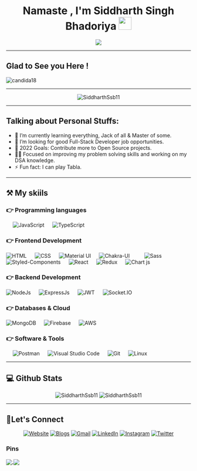 <h1 align="center">Namaste , I'm Siddharth Singh Bhadoriya <img src="https://media.giphy.com/media/hvRJCLFzcasrR4ia7z/giphy.gif" width="35"></h1>
<p align="center">
 <a href="https://github.com/DenverCoder1/readme-typing-svg"><img src="https://readme-typing-svg.herokuapp.com?lines=Fullstack+Developer;Converting+Words+into+Code;Arsenal+Fan+!!+YaGunnersYa+!!;You%20just%20killed%20the+cat!!&center=true&width=500&height=50&font=georgia"></a>
</p>
<hr/>


##  Glad to See you Here !

<p align="left"> <img src="https://komarev.com/ghpvc/?username=SiddharthSsb11&label=Siddharth's%20Profile%20Views%20&color=dc143c&style=plastic" alt="candida18" /> </p>
<hr/>

<p align="center"> <img src="https://activity-graph.herokuapp.com/graph?username=SiddharthSsb11&bg_color=1F222E&color=F8D866&line=F85D7F&point=FFFFFF&hide_border=false" alt="SiddharthSsb11" /> </p>

<hr/>


## Talking about Personal Stuffs:

- 🌱 I’m currently learning everything, Jack of all & Master of some.
- 👯 I’m looking for good Full-Stack Developer job opportunities.
- 🥅 2022 Goals: Contribute more to Open Source projects.
- 🧑‍💻 Focused on improving my problem solving skills and working on my DSA knowledge.
- ⚡ Fun fact: I can play Tabla.

<hr/>





<!-- <details> 
  <summary><b>💻 Github Stats (Expand to View)</b></summary> -->

<!-- </details>
<hr/> -->

	
## ⚒️ My skiils

### 👉 Programming languages

<p align="left"> 
    <!--<img alt="Bootstrap" src="https://img.shields.io/badge/Bootstrap-563D7C?style=for-the-badge&logo=bootstrap&logoColor=white"/>
    &emsp;--> 
    &emsp;
    <img alt="JavaScript" src="https://img.shields.io/badge/Javascript-F7DF1E?style=for-the-badge&logo=javascript&logoColor=black">
    &emsp;
    <img alt="TypeScript" src="https://img.shields.io/badge/TypeScript-007ACC?style=for-the-badge&logo=typescript&logoColor=white">
    &emsp;
</p>

### 👉 Frontend Development

<p align="left"> 
   
   <img alt="HTML" src="https://img.shields.io/badge/HTML5-E34F26?style=for-the-badge&logo=html5&logoColor=white">
   &emsp;
   <img alt="CSS" src="https://img.shields.io/badge/CSS3-1572B6?style=for-the-badge&logo=css3&logoColor=white">
   &emsp;
   <!--<img alt="Bootstrap" src="https://img.shields.io/badge/Bootstrap-563D7C?style=for-the-badge&logo=bootstrap&logoColor=white"/>
   &emsp;--> 
   <img alt="Material UI" src="https://img.shields.io/badge/Material%20UI-007FFF?style=for-the-badge&logo=mui&logoColor=white"/>
   &emsp; 
   <!--<img alt="Tailwind CSS" src="https://img.shields.io/badge/Tailwind_CSS-38B2AC?style=for-the-badge&logo=tailwind-css&logoColor=white"/>
    &emsp; --> 
   <img alt="Chakra-UI" src="https://img.shields.io/badge/Chakra--UI-319795?style=for-the-badge&logo=chakra-ui&logoColor=white"/>
    &emsp; &emsp; 
   <img alt="Sass" src="https://img.shields.io/badge/Sass-CC6699?style=for-the-badge&logo=sass&logoColor=white"/>
    &emsp; 
   <img alt="Styled-Components" src="https://img.shields.io/badge/styled--components-DB7093?style=for-the-badge&logo=styled-components&logoColor=white"/>
    &emsp; 
   <img alt="React" src="https://img.shields.io/badge/React-20232A?style=for-the-badge&logo=react&logoColor=61DAFB"/>
    &emsp; 
   <img alt="Redux" src="https://img.shields.io/badge/Redux-593D88?style=for-the-badge&logo=redux&logoColor=white"/>
    &emsp; 
   <!--<img alt="Next" src="https://img.shields.io/badge/next.js-000000?style=for-the-badge&logo=nextdotjs&logoColor=white"/>
    &emsp;-->
   <img alt="Chart js" src="https://img.shields.io/badge/Chart.js-FF6384?style=for-the-badge&logo=chartdotjs&logoColor=white"/>
   &emsp; 
   <!--<img alt="Webpack" src="https://img.shields.io/badge/Webpack-8DD6F9?style=for-the-badge&logo=Webpack&logoColor=white"/>
    &emsp; -->
</p>

### 👉 Backend Development

<p align="left">  
    <img alt="NodeJs" src="https://img.shields.io/badge/Node.js-339933?style=for-the-badge&logo=nodedotjs&logoColor=white">
    &emsp;
    <img alt="ExpressJs" src="https://img.shields.io/badge/Express.js-000000?style=for-the-badge&logo=express&logoColor=white">
    &emsp; 
    <img alt="JWT" src="https://img.shields.io/badge/JWT-000000?style=for-the-badge&logo=JSON%20web%20tokens&logoColor=white">
    &emsp; 
    <img alt="Socket.IO" src="https://img.shields.io/badge/Socket.io-010101?&style=for-the-badge&logo=Socket.io&logoColor=white">
    &emsp;
</p>

### 👉 Databases & Cloud

<p align="left"> 
    <img alt="MongoDB" src="https://img.shields.io/badge/MongoDB-4EA94B?style=for-the-badge&logo=mongodb&logoColor=white">
    &emsp;
    <img alt="Firebase" src="https://img.shields.io/badge/firebase-ffca28?style=for-the-badge&logo=firebase&logoColor=black">
    &emsp;
    <!--<img alt="Heroku" src="https://img.shields.io/badge/Heroku-430098?style=for-the-badge&logo=heroku&logoColor=white">
    &emsp;--> 
    <img alt="AWS" src="https://img.shields.io/badge/Amazon_AWS-FF9900?style=for-the-badge&logo=amazonaws&logoColor=white">
    &emsp; 
    <!--<img alt="Netlify" src="https://img.shields.io/badge/Netlify-00C7B7?style=for-the-badge&logo=netlify&logoColor=white">
    &emsp;--> 
</p>

### 👉 Software & Tools

<p align="left">  
    <!--<img alt="Markdown" src="https://img.shields.io/badge/Markdown-000000?style=for-the-badge&logo=markdown&logoColor=white">-->
    &emsp;
    <img alt="Postman" src="https://img.shields.io/badge/Postman-FF6C37?style=for-the-badge&logo=Postman&logoColor=white">
    &emsp;
    <img alt="Visual Studio Code" src="https://img.shields.io/badge/Visual%20Studio%20Code-007ACC?style=for-the-badge&logo=visualstudiocode&logoColor=white">
    &emsp;
    <img alt="Git" src="https://img.shields.io/badge/GIT-E44C30?style=for-the-badge&logo=git&logoColor=white">
    &emsp; 
    <img alt="Linux" src="https://img.shields.io/badge/Linux-FCC624?style=for-the-badge&logo=linux&logoColor=black">
    &emsp;
    <!--<img alt="npm" src="https://img.shields.io/badge/npm-CB3837?style=for-the-badge&logo=npm&logoColor=white">
    &emsp;-->
</p>
	

<hr/>


## 💻 Github Stats

<p align="center"> <img src="https://github-readme-stats.vercel.app/api?username=SiddharthSsb11&count_private=true&show_icons=true&hide_border=true&theme=tokyonight&hide=prs,issues" alt="SiddharthSsb11" /> 
<img src="https://github-readme-streak-stats.herokuapp.com/?user=SiddharthSsb11&hide_border=true&theme=tokyonight" alt="SiddharthSsb11" /> </p>

<hr/>

## 🙋Let's Connect

<p align="center">
    <a href="https://portfolio-ssb.netlify.app/" target="_blank" rel="noreferrer"><img src="https://img.icons8.com/doodle/50/000000/user-male-circle.png" alt="Website" alt="Portfolio"/></a>
    <a href="https://dev.to/siddharthssb11" target="_blank" rel="noreferrer"><img src="https://img.icons8.com/doodle/48/000000/blogger--v1.png" alt="Blogs"/></a>
	<a href="mailto:siddharthsb101@gmail.com" target="_blank" rel="noreferrer"><img src="https://img.icons8.com/doodle/50/000000/gmail.png" alt="Gmail"/></a>
	<a href="https://linkedin.com/in/siddharthsingh11" target="_blank" rel="noreferrer"><img src="https://img.icons8.com/doodle/50/000000/linkedin.png" alt="LinkedIn"/></a>
	<a href="https://www.instagram.com/siddharth_ssb" target="_blank" rel="noreferrer"><img src="https://img.icons8.com/doodle/50/000000/instagram.png" alt="Instagram"/></a>
	<a href="https://twitter.com/Siddharth_SSB" target="_blank" rel="noreferrer"><img src="https://img.icons8.com/doodle/50/000000/twitter.png" alt="Twitter"/></a>
	
</p>

### Pins

<a href="https://github.com/SiddharthSsb11/Portfolio">
  <img align="center" src="https://github-readme-stats.vercel.app/api/pin/?username=SiddharthSsb11&repo=Portfolio&theme=tokyonight" />
</a>
<a href="https://github.com/SiddharthSsb11/game-battleship">
  <img align="center" src="https://github-readme-stats.vercel.app/api/pin/?username=SiddharthSsb11&repo=game-battleship&theme=tokyonight" />
</a>

<br />
